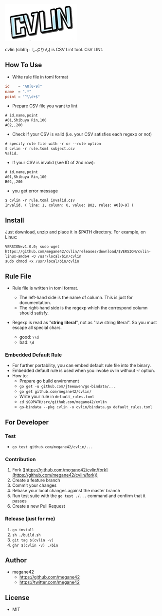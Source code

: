 ![logo](logo.png)

cvlin (síblɪŋ : しぶりん) is CSV Lint tool. CsV LINt.

## How To Use

* Write rule file in toml format

```toml
id    = "A0[0-9]"
name  = ".*"
point = "^\\d+$"
```

* Prepare CSV file you want to lint

```csv
# id,name,point
A01,Shibuya Rin,100
A02,,200
```

* Check if your CSV is valid (i.e. your CSV satisfies each regexp or not)

```shell
# specify rule file with -r or --rule option
$ cvlin -r rule.toml subject.csv
Valid.
```

* If your CSV is invalid (see ID of 2nd row):

```csv
# id,name,point
A01,Shibuya Rin,100
B02,,200
```

* you get error message

```
$ cvlin -r rule.toml invalid.csv 
Invalid. ( line: 1, column: 0, value: B02, rules: A0[0-9] )
```

## Install

Just download, unzip and place it in $PATH directory. For example, on Linux:

```shell
VERSION=v1.0.0; sudo wget https://github.com/megane42/cvlin/releases/download/$VERSION/cvlin-linux-amd64 -O /usr/local/bin/cvlin
sudo chmod +x /usr/local/bin/cvlin
```

## Rule File

* Rule file is written in toml format.
    * The left-hand side is the name of column. This is just for documentation.
    * The right-hand side is the regexp which the correspond column should satisfy.

* Regexp is read as "**string literal**", not as "raw string literal". So you must escape all special chars.
    * good: `\\d`
    * bad: `\d`

### Embedded Default Rule

* For further portability, you can embed default rule file into the binary.
* Embedded default rule is used when you invoke cvlin without -r option.
* How to:
  * Prepare go build environment
  * `go get -u github.com/jteeuwen/go-bindata/...`
  * `go get github.com/megane42/cvlin/`
  * Write your rule in `default_rules.toml`
  * `cd $GOPATH/src/github.com/megane42/cvlin`
  * `go-bindata --pkg cvlin -o cvlin/bindata.go default_rules.toml`

## For Developer

### Test
* `go test github.com/megane42/cvlin/...`

### Contribution

1. Fork ([https://github.com/megane42/cvlin/fork](https://github.com/megane42/cvlin/fork))
1. Create a feature branch
1. Commit your changes
1. Rebase your local changes against the master branch
1. Run test suite with the `go test ./...` command and confirm that it passes
1. Create a new Pull Request

### Release (just for me)
1. `go install`
1. `sh ./build.sh`
1. `git tag $(cvlin -v)`
1. `ghr $(cvlin -v) ./bin`

## Author

* megane42
    * https://github.com/megane42
    * https://twitter.com/megane42

## License

* MIT
